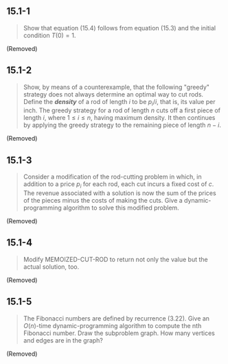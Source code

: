 ## 15.1-1

> Show that equation $\text{(15.4)}$ follows from equation $\text{(15.3)}$ and the initial condition $T(0) = 1$.

(Removed)

## 15.1-2

> Show, by means of a counterexample, that the following "greedy" strategy does not always determine an optimal way to cut rods. Define the **_density_** of a rod of length $i$ to be $p_i / i$, that is, its value per inch. The greedy strategy for a rod of length $n$ cuts off a first piece of length $i$, where $1 \le i \le n$, having maximum density. It then continues by applying the greedy strategy to the remaining piece of length $n - i$.

(Removed)

## 15.1-3

> Consider a modification of the rod-cutting problem in which, in addition to a price $p_i$ for each rod, each cut incurs a fixed cost of $c$. The revenue associated with a solution is now the sum of the prices of the pieces minus the costs of making the cuts. Give a dynamic-programming algorithm to solve this modified problem.

(Removed)

## 15.1-4

> Modify $\text{MEMOIZED-CUT-ROD}$ to return not only the value but the actual solution, too.

(Removed)

## 15.1-5

> The Fibonacci numbers are defined by recurrence $\text{(3.22)}$. Give an $O(n)$-time dynamic-programming algorithm to compute the nth Fibonacci number. Draw the subproblem graph. How many vertices and edges are in the graph?

(Removed)
